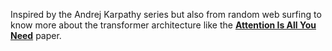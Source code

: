 Inspired by the Andrej Karpathy series but also from random web surfing to know more about the transformer architecture like the **[Attention Is All You Need]([url](https://arxiv.org/abs/1706.03762))** paper.

